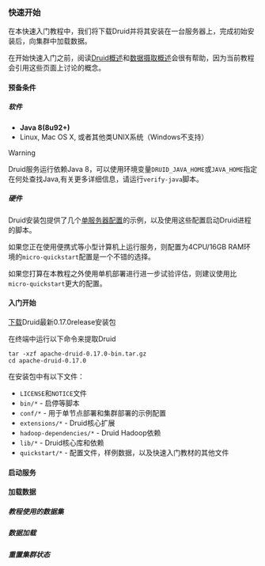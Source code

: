 <!-- toc -->

### 快速开始

在本快速入门教程中，我们将下载Druid并将其安装在一台服务器上，完成初始安装后，向集群中加载数据。

在开始快速入门之前，阅读[Druid概述](./chapter-1.md)和[数据摄取概述](../DataIngestion/index.md)会很有帮助，因为当前教程会引用这些页面上讨论的概念。

#### 预备条件
##### 软件
* **Java 8(8u92+)**
* Linux, Mac OS X, 或者其他类UNIX系统（Windows不支持）

> [!WARNING]
> Druid服务运行依赖Java 8，可以使用环境变量`DRUID_JAVA_HOME`或`JAVA_HOME`指定在何处查找Java,有关更多详细信息，请运行`verify-java`脚本。

##### 硬件

Druid安装包提供了几个[单服务器配置](./chapter-3.md)的示例，以及使用这些配置启动Druid进程的脚本。

如果您正在使用便携式等小型计算机上运行服务，则配置为4CPU/16GB RAM环境的`micro-quickstart`配置是一个不错的选择。

如果您打算在本教程之外使用单机部署进行进一步试验评估，则建议使用比`micro-quickstart`更大的配置。

#### 入门开始

[下载](https://www.apache.org/dyn/closer.cgi?path=/druid/0.17.0/apache-druid-0.17.0-bin.tar.gz)Druid最新0.17.0release安装包

在终端中运行以下命令来提取Druid

```
tar -xzf apache-druid-0.17.0-bin.tar.gz
cd apache-druid-0.17.0
```

在安装包中有以下文件：

* `LICENSE`和`NOTICE`文件
* `bin/*` - 启停等脚本
* `conf/*` - 用于单节点部署和集群部署的示例配置
* `extensions/*` - Druid核心扩展
* `hadoop-dependencies/*` - Druid Hadoop依赖
* `lib/*` - Druid核心库和依赖
* `quickstart/*` - 配置文件，样例数据，以及快速入门教材的其他文件


#### 启动服务
#### 加载数据
##### 教程使用的数据集
##### 数据加载
##### 重置集群状态